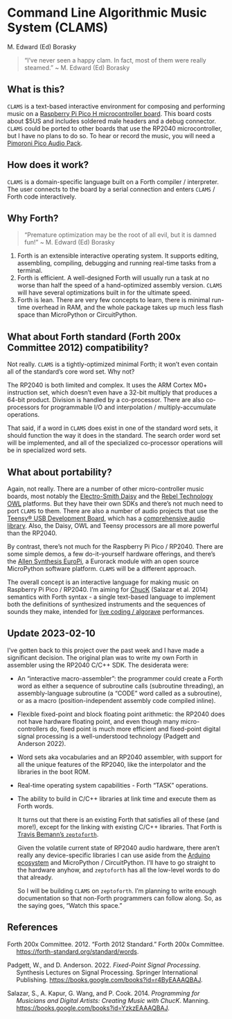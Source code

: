 Command Line Algorithmic Music System (CLAMS)
================
M. Edward (Ed) Borasky

> “I’ve never seen a happy clam. In fact, most of them were really
> steamed.” \~ M. Edward (Ed) Borasky

## What is this?

`CLAMS` is a text-based interactive environment for composing and
performing music on a [Raspberry Pi Pico H microcontroller
board](https://www.raspberrypi.com/products/raspberry-pi-pico/).
This board costs about \$5US and includes soldered male headers and a
debug connector. `CLAMS` could be ported to other boards that
use the RP2040 microcontroller, but I have no plans to do so. To hear or
record the music, you will need a [Pimoroni Pico Audio
Pack](https://shop.pimoroni.com/products/pico-audio-pack?variant=32369490853971).

## How does it work?

`CLAMS` is a domain-specific language built on a Forth compiler /
interpreter. The user connects to the board by a serial
connection and enters `CLAMS` / Forth code interactively.

## Why Forth?

> “Premature optimization may be the root of all evil, but it is damned
> fun!” \~ M. Edward (Ed) Borasky

1.  Forth is an extensible interactive operating system. It supports
    editing, assembling, compiling, debugging and running real-time
    tasks from a terminal.
2.  Forth is efficient. A well-designed Forth will usually run a task at
    no worse than half the speed of a hand-optimized assembly version.
    `CLAMS` will have several optimizations built in for the ultimate
    speed.
3.  Forth is lean. There are very few concepts to learn, there is
    minimal run-time overhead in RAM, and the whole package takes up
    much less flash space than MicroPython or CircuitPython.

## What about Forth standard (Forth 200x Committee 2012) compatibility?

Not really. `CLAMS` is a tightly-optimized minimal Forth; it won’t even
contain all of the standard’s core word set. Why not?

The RP2040 is both limited and complex. It uses the ARM Cortex M0+
instruction set, which doesn’t even have a 32-bit multiply that produces
a 64-bit product. Division is handled by a co-processor. There are also
co-processors for programmable I/O and interpolation /
multiply-accumulate operations.

That said, if a word in `CLAMS` does exist in one of the standard word
sets, it should function the way it does in the standard. The search
order word set will be implemented, and all of the specialized
co-processor operations will be in specialized word sets.

## What about portability?

Again, not really. There are a number of other micro-controller music
boards, most notably the [Electro-Smith
Daisy](https://www.electro-smith.com/daisy "Electro-Smith Daisy") and
the [Rebel Technology
OWL](https://github.com/RebelTechnology/OpenWare "Rebel Technology on GitHub")
platforms. But they have their own SDKs and there’s not much need to
port `CLAMS` to them. There are also a number of audio projects that use
the [Teensy® USB Development
Board](https://www.pjrc.com/teensy/ "Teensy Home Page"), which has a
[comprehensive audio
library](https://www.pjrc.com/teensy/td_libs_Audio.html "Teensy Audio Library").
Also, the Daisy, OWL and Teensy processors are all more powerful than
the RP2040.

By contrast, there’s not much for the Raspberry Pi Pico / RP2040. There
are some simple demos, a few do-it-yourself hardware offerings, and
there’s the [Allen Synthesis
EuroPi](https://allensynthesis.co.uk/modules/europi.html "EuroPi module"),
a Eurorack module with an open source MicroPython software platform.
`CLAMS` will be a different approach.

The overall concept is an interactive language for making music on
Raspberry Pi Pico / RP2040. I’m aiming for
[ChucK](https://chuck.stanford.edu/ "ChucK Home Page") (Salazar et al.
2014) semantics with Forth syntax - a single text-based language to
implement both the definitions of synthesized instruments and the
sequences of sounds they make, intended for [live coding /
algorave](https://github.com/toplap/awesome-livecoding "Awesome Live Coding :ist on GitHub")
performances.

## Update 2023-02-10

I’ve gotten back to this project over the past week and I have made a
significant decision. The original plan was to write my own Forth in
assembler using the RP2040 C/C++ SDK. The desiderata were:

- An “interactive macro-assembler”: the programmer could create a Forth
  word as either a sequence of subroutine calls (subroutine threading),
  an assembly-language subroutine (a “CODE” word called as a
  subroutine), or as a macro (position-independent assembly code
  compiled inline).

- Flexible fixed-point and block floating point arithmetic: the RP2040
  does not have hardware floating point, and even though many
  micro-controllers do, fixed point is much more efficient and
  fixed-point digital signal processing is a well-understood technology
  (Padgett and Anderson 2022).

- Word sets aka vocabularies and an RP2040 assembler, with support for
  all the unique features of the RP2040, like the interpolator and the
  libraries in the boot ROM.

- Real-time operating system capabilities - Forth “TASK” operations.

- The ability to build in C/C++ libraries at link time and execute them
  as Forth words.

  It turns out that there is an existing Forth that satisfies all of
  these (and more!), except for the linking with existing C/C++
  libraries. That Forth is [Travis Bemann’s
  `zeptoforth`](https://github.com/tabemann/zeptoforth "zeptoforth on GitHub").

  Given the volatile current state of RP2040 audio hardware, there
  aren’t really any device-specific libraries I can use aside from the
  [Arduino
  ecosystem](https://github.com/pschatzmann/arduino-audio-tools "Arduino Audio Tools on GitHub")
  and MicroPython / CircuitPython. I’ll have to go straight to the
  hardware anyhow, and `zeptoforth` has all the low-level words to do
  that already.

  So I will be building `CLAMS` on `zeptoforth`. I’m planning to write
  enough documentation so that non-Forth programmers can follow along.
  So, as the saying goes, “Watch this space.”

## References

<div id="refs" class="references csl-bib-body hanging-indent">

<div id="ref-forth2022" class="csl-entry">

Forth 200x Committee. 2012. “Forth 2012 Standard.” Forth 200x Committee.
<https://forth-standard.org/standard/words>.

</div>

<div id="ref-padgett2022fixed" class="csl-entry">

Padgett, W., and D. Anderson. 2022. *Fixed-Point Signal Processing*.
Synthesis Lectures on Signal Processing. Springer International
Publishing. <https://books.google.com/books?id=r4ByEAAAQBAJ>.

</div>

<div id="ref-salazar2014programming" class="csl-entry">

Salazar, S., A. Kapur, G. Wang, and P. Cook. 2014. *Programming for
Musicians and Digital Artists: Creating Music with ChucK*. Manning.
<https://books.google.com/books?id=YzkzEAAAQBAJ>.

</div>

</div>
